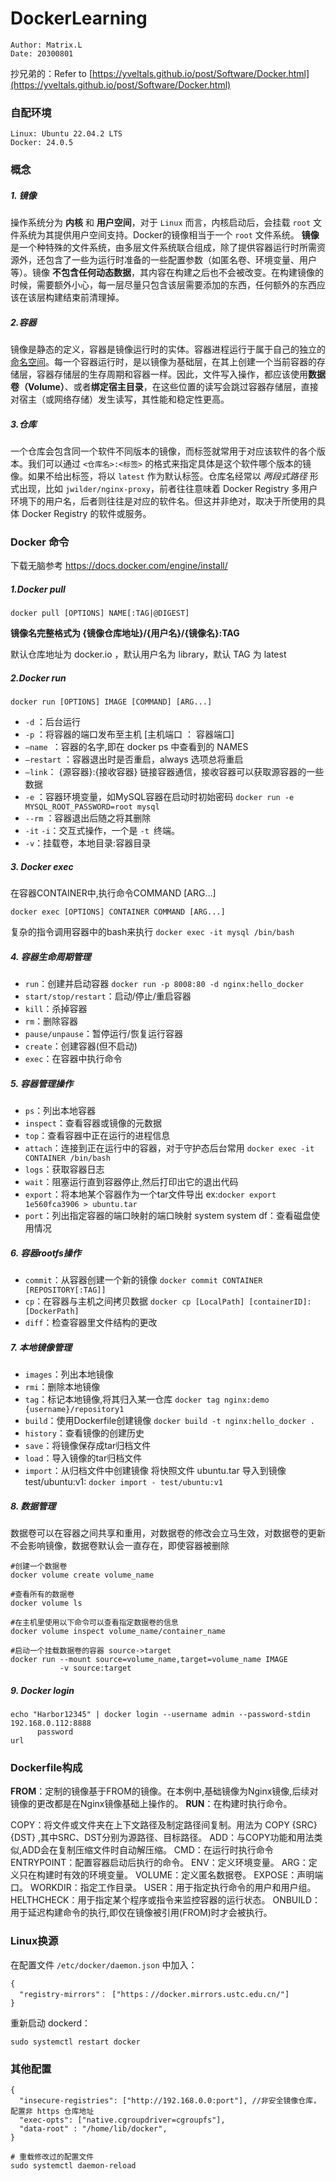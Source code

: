 # DockerLearning

```
Author: Matrix.L
Date: 20300801
```

抄兄弟的：Refer to [https://yveltals.github.io/post/Software/Docker.html](https://yveltals.github.io/post/Software/Docker.html)

### 自配环境

```shell
Linux: Ubuntu 22.04.2 LTS
Docker: 24.0.5
```

### 概念

##### 1. 镜像

操作系统分为 **内核** 和 **用户空间**，对于 `Linux` 而言，内核启动后，会挂载 `root` 文件系统为其提供用户空间支持。Docker的镜像相当于一个 `root` 文件系统。 **镜像** 是一个种特殊的文件系统，由多层文件系统联合组成，除了提供容器运行时所需资源外，还包含了一些为运行时准备的一些配置参数（如匿名卷、环境变量、用户等）。镜像 **不包含任何动态数据**，其内容在构建之后也不会被改变。在构建镜像的时候，需要额外小心，每一层尽量只包含该层需要添加的东西，任何额外的东西应该在该层构建结束前清理掉。

##### 2.容器

镜像是静态的定义，容器是镜像运行时的实体。容器进程运行于属于自己的独立的 [命名空间](https://en.wikipedia.org/wiki/Linux_namespaces)。每一个容器运行时，是以镜像为基础层，在其上创建一个当前容器的存储层，容器存储层的生存周期和容器一样。因此，文件写入操作，都应该使用**数据卷（Volume）**、或者**绑定宿主目录**，在这些位置的读写会跳过容器存储层，直接对宿主（或网络存储）发生读写，其性能和稳定性更高。

##### 3.仓库

一个仓库会包含同一个软件不同版本的镜像，而标签就常用于对应该软件的各个版本。我们可以通过 `<仓库名>:<标签>` 的格式来指定具体是这个软件哪个版本的镜像。如果不给出标签，将以 `latest` 作为默认标签。仓库名经常以 *两段式路径* 形式出现，比如 `jwilder/nginx-proxy`，前者往往意味着 Docker Registry 多用户环境下的用户名，后者则往往是对应的软件名。但这并非绝对，取决于所使用的具体 Docker Registry 的软件或服务。

### Docker 命令

下载无脑参考 https://docs.docker.com/engine/install/

##### 1.Docker pull

```shell
docker pull [OPTIONS] NAME[:TAG|@DIGEST]
```
**镜像名完整格式为 {镜像仓库地址}/{用户名}/{镜像名}:TAG**

默认仓库地址为 docker.io ，默认用户名为 library，默认 TAG 为 latest

##### 2.Docker run

```shell
docker run [OPTIONS] IMAGE [COMMAND] [ARG...]
```

- `-d` ：后台运行
- `-p` ：将容器的端口发布至主机 [主机端口 ： 容器端口]
- `–name `：容器的名字,即在 docker ps 中查看到的 NAMES
- `–restart` ：容器退出时是否重启，always 选项总将重启
- `–link`： {源容器}:{接收容器} 链接容器通信，接收容器可以获取源容器的一些数据
- `-e` ：容器环境变量，如MySQL容器在启动时初始密码 `docker run -e MYSQL_ROOT_PASSWORD=root mysql`
- `--rm` ：容器退出后随之将其删除
- `-it`  `-i`：交互式操作，一个是 `-t `终端。
- `-v`：挂载卷，本地目录:容器目录

##### 3. Docker exec

在容器CONTAINER中,执行命令COMMAND [ARG…]

```
docker exec [OPTIONS] CONTAINER COMMAND [ARG...]
```

复杂的指令调用容器中的bash来执行 `docker exec -it mysql /bin/bash`

##### 4. 容器生命周期管理

- `run`：创建并启动容器 `docker run -p 8008:80 -d nginx:hello_docker`
- `start/stop/restart`：启动/停止/重启容器
- `kill`：杀掉容器
- `rm`：删除容器
- `pause/unpause`：暂停运行/恢复运行容器
- `create`：创建容器(但不启动)
- `exec`：在容器中执行命令

##### 5. 容器管理操作

- `ps`：列出本地容器
- `inspect`：查看容器或镜像的元数据
- `top`：查看容器中正在运行的进程信息
- `attach`：连接到正在运行中的容器，对于守护态后台常用 `docker exec -it CONTAINER /bin/bash`
- `logs`：获取容器日志
- `wait`：阻塞运行直到容器停止,然后打印出它的退出代码
- `export`：将本地某个容器作为一个tar文件导出 ex:`docker export 1e560fca3906 > ubuntu.tar`
- `port`：列出指定容器的端口映射的端口映射 system system df：查看磁盘使用情况

##### 6. 容器rootfs操作

- `commit`：从容器创建一个新的镜像 `docker commit CONTAINER [REPOSITORY[:TAG]]`
- `cp`：在容器与主机之间拷贝数据 `docker cp [LocalPath] [containerID]:[DockerPath]`
- `diff`：检查容器里文件结构的更改

##### 7. 本地镜像管理

- `images`：列出本地镜像
- `rmi`：删除本地镜像
- `tag`：标记本地镜像,将其归入某一仓库 `docker tag nginx:demo {username}/repository1`
- `build`：使用Dockerfile创建镜像 `docker build -t nginx:hello_docker .`
- `history`：查看镜像的创建历史
- `save`：将镜像保存成tar归档文件
- `load`：导入镜像的tar归档文件
- `import`：从归档文件中创建镜像
  将快照文件 ubuntu.tar 导入到镜像 test/ubuntu:v1: `docker import - test/ubuntu:v1`

##### 8. 数据管理

数据卷可以在容器之间共享和重用，对数据卷的修改会立马生效，对数据卷的更新不会影响镜像，数据卷默认会一直存在，即使容器被删除

```shell
#创建一个数据卷
docker volume create volume_name
```

```shell
#查看所有的数据卷
docker volume ls
```

```
#在主机里使用以下命令可以查看指定数据卷的信息
docker volume inspect volume_name/container_name
```

```
#启动一个挂载数据卷的容器 source->target
docker run --mount source=volume_name,target=volume_name IMAGE
           -v source:target
```

##### 9. Docker login

```
echo "Harbor12345" | docker login --username admin --password-stdin 192.168.0.112:8888
      password                                                       url
```



### Dockerfile构成

**FROM**：定制的镜像基于FROM的镜像。在本例中,基础镜像为Nginx镜像,后续对镜像的更改都是在Nginx镜像基础上操作的。
**RUN**：在构建时执行命令。

COPY：将文件或文件夹在上下文路径及制定路径间复制。用法为 COPY {SRC} {DST} ,其中SRC、DST分别为源路径、目标路径。
ADD：与COPY功能和用法类似,ADD会在复制压缩文件时自动解压缩。
CMD：在运行时执行命令
ENTRYPOINT：配置容器启动后执行的命令。
ENV：定义环境变量。
ARG：定义只在构建时有效的环境变量。
VOLUME：定义匿名数据卷。
EXPOSE：声明端口。
WORKDIR：指定工作目录。
USER：用于指定执行命令的用户和用户组。
HELTHCHECK：用于指定某个程序或指令来监控容器的运行状态。
ONBUILD：用于延迟构建命令的执行,即仅在镜像被引用(FROM)时才会被执行。

### Linux换源

在配置文件 `/etc/docker/daemon.json` 中加入：

```
{
  "registry-mirrors"： ["https：//docker.mirrors.ustc.edu.cn/"]
}
```

重新启动 dockerd：

```shell
sudo systemctl restart docker
```

### 其他配置
```
{
  "insecure-registries": ["http://192.168.0.0:port"], //非安全镜像仓库，配置非 https 仓库地址 
  "exec-opts": ["native.cgroupdriver=cgroupfs"],
  "data-root" : "/home/lib/docker",
}
```

```shell
# 重载修改过的配置文件 
sudo systemctl daemon-reload 
```
